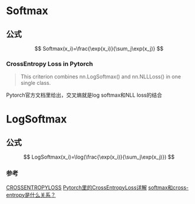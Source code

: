 # Softmax
## 公式

$$ Softmax(x_i)=\frac{\exp(x_i)}{\sum_j\exp(x_j)} $$

### CrossEntropy Loss in Pytorch
> This criterion combines nn.LogSoftmax() and nn.NLLLoss() in one single class.

Pytorch官方文档里给出，交叉熵就是log softmax和NLL loss的结合

# LogSoftmax

## 公式
$$ LogSoftmax(x_i)=\log(\frac{\exp(x_i)}{\sum_j\exp(x_j)}) $$


### 参考

[CROSSENTROPYLOSS](https://pytorch.org/docs/master/generated/torch.nn.CrossEntropyLoss.html)
[Pytorch里的CrossEntropyLoss详解](https://www.cnblogs.com/marsggbo/p/10401215.html)
[softmax和cross-entropy是什么关系？](https://www.zhihu.com/question/294679135)


